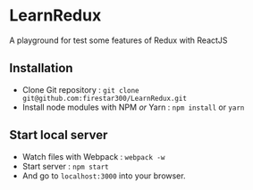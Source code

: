 # LearnRedux

A playground for test some features of Redux with ReactJS

## Installation

* Clone Git repository : `git clone git@github.com:firestar300/LearnRedux.git`
* Install node modules with NPM *or* Yarn : `npm install` or `yarn`

## Start local server
* Watch files with Webpack : `webpack -w`
* Start server : `npm start`
* And go to `localhost:3000` into your browser.
